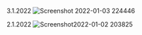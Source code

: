 3.1.2022
![Screenshot 2022-01-03 224446](https://user-images.githubusercontent.com/61305718/147978459-594e77fe-8ee1-46c9-86ed-822c23686086.png)



2.1.2022
![Screenshot2022-01-02 203825](https://user-images.githubusercontent.com/61305718/147978496-9ca53388-9974-4585-9624-11b3af048023.png)
